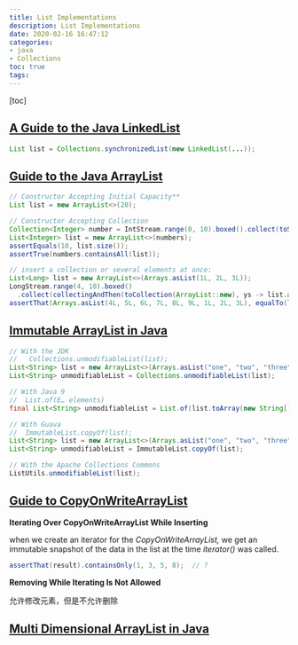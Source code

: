 ```yaml
---
title: List Implementations
description: List Implementations
date: 2020-02-16 16:47:12
categories:
- java
- Collections
toc: true
tags:
---
```


[toc]

## [A Guide to the Java LinkedList](https://www.baeldung.com/java-linkedlist)

```java
List list = Collections.synchronizedList(new LinkedList(...));
```



## [Guide to the Java ArrayList](https://www.baeldung.com/java-arraylist)

```java
// Constructor Accepting Initial Capacity**
List list = new ArrayList<>(20);

// Constructor Accepting Collection
Collection<Integer> number = IntStream.range(0, 10).boxed().collect(toSet());
List<Integer> list = new ArrayList<>(numbers);
assertEquals(10, list.size());
assertTrue(numbers.containsAll(list));

// insert a collection or several elements at once:
List<Long> list = new ArrayList<>(Arrays.asList(1L, 2L, 3L));
LongStream.range(4, 10).boxed()
  .collect(collectingAndThen(toCollection(ArrayList::new), ys -> list.addAll(0, ys)));
assertThat(Arrays.asList(4L, 5L, 6L, 7L, 8L, 9L, 1L, 2L, 3L), equalTo(list));

```



## [Immutable ArrayList in Java](https://www.baeldung.com/java-immutable-list)

```java
// With the JDK
//   Collections.unmodifiableList(list);
List<String> list = new ArrayList<>(Arrays.asList("one", "two", "three"));
List<String> unmodifiableList = Collections.unmodifiableList(list);

// With Java 9
//  List.of(E… elements)
final List<String> unmodifiableList = List.of(list.toArray(new String[]{}));

// With Guava
//  ImmutableList.copyOf(list);
List<String> list = new ArrayList<>(Arrays.asList("one", "two", "three"));
List<String> unmodifiableList = ImmutableList.copyOf(list);

// With the Apache Collections Commons
ListUtils.unmodifiableList(list);
```





## [Guide to CopyOnWriteArrayList](https://www.baeldung.com/java-copy-on-write-arraylist)

**Iterating Over CopyOnWriteArrayList While Inserting**

when we create an iterator for the *CopyOnWriteArrayList,* we get an immutable snapshot of the data in the list at the time *iterator()* was called.

```java
assertThat(result).containsOnly(1, 3, 5, 8);  // ?
```



**Removing While Iterating Is Not Allowed**

允许修改元素，但是不允许删除

## [Multi Dimensional ArrayList in Java](https://www.baeldung.com/java-multi-dimensional-arraylist)
